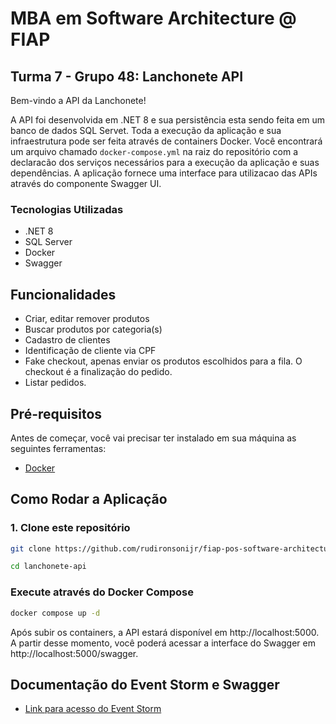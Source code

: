 # MBA em Software Architecture @ FIAP

## Turma 7 - Grupo 48: Lanchonete API

Bem-vindo a API da Lanchonete! 

A API foi desenvolvida em .NET 8 e sua persistência esta sendo feita em um banco de dados SQL Servet. 
Toda a execução da aplicação e sua infraestrutura pode ser feita através de containers Docker. Você encontrará um arquivo chamado ``docker-compose.yml`` na raiz do repositório com a declaracão dos serviços necessários para a execução da aplicação e suas dependências. 
A aplicação fornece uma interface para utilizacao das APIs através do componente Swagger UI.

### Tecnologias Utilizadas

- .NET 8
- SQL Server
- Docker
- Swagger

## Funcionalidades

- Criar, editar remover produtos
- Buscar produtos por categoria(s)
- Cadastro de clientes
- Identificação de cliente via CPF
- Fake checkout, apenas enviar os produtos escolhidos para a fila. O checkout é a finalização do pedido.
- Listar pedidos.

## Pré-requisitos

Antes de começar, você vai precisar ter instalado em sua máquina as seguintes ferramentas:

- [Docker](https://www.docker.com/get-started)

## Como Rodar a Aplicação

### 1. Clone este repositório

```bash
git clone https://github.com/rudironsonijr/fiap-pos-software-architecture-tech-challenge-turma-7-grupo-48.git

cd lanchonete-api
```

### Execute através do Docker Compose

```bash
docker compose up -d
```

Após subir os containers, a API estará disponível em http://localhost:5000. 
A partir desse momento, você poderá acessar a interface do Swagger em http://localhost:5000/swagger.

## Documentação do Event Storm e Swagger
- [Link para acesso do Event Storm](https://miro.com/welcomeonboard/VDJKZ2pRT0wzZWYwRDhKdWZjSGc0emxZOVVDMmFSTHg4VERsVTA3S2pRZTdZSlJ5ZVVjMXFlOGpvZVJtNGZTVnwzNDU4NzY0NTg1NTg2OTYzNjIxfDI=?share_link_id=452022055535)

